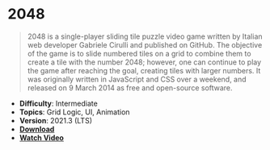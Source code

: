 # 2048

> 2048 is a single-player sliding tile puzzle video game written by Italian web developer Gabriele Cirulli and published on GitHub. The objective of the game is to slide numbered tiles on a grid to combine them to create a tile with the number 2048; however, one can continue to play the game after reaching the goal, creating tiles with larger numbers. It was originally written in JavaScript and CSS over a weekend, and released on 9 March 2014 as free and open-source software.

- **Difficulty**: Intermediate
- **Topics**: Grid Logic, UI, Animation
- **Version**: 2021.3 (LTS)
- [**Download**](https://github.com/zigurous/unity-2048-tutorial/archive/refs/heads/main.zip)
- [**Watch Video**](https://www.youtube.com/c/zigurous)
